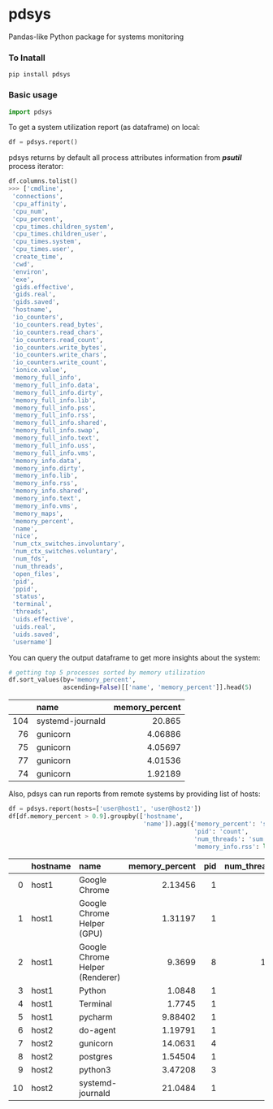 # pdsys

Pandas-like Python package for systems monitoring

### To Inatall
```shell script
pip install pdsys
```

### Basic usage

```python
import pdsys
```

To get a system utilization report (as dataframe) on local:

```python
df = pdsys.report()
```

pdsys returns by default all process attributes information from ***psutil*** process iterator:

```python
df.columns.tolist()
>>> ['cmdline',
 'connections',
 'cpu_affinity',
 'cpu_num',
 'cpu_percent',
 'cpu_times.children_system',
 'cpu_times.children_user',
 'cpu_times.system',
 'cpu_times.user',
 'create_time',
 'cwd',
 'environ',
 'exe',
 'gids.effective',
 'gids.real',
 'gids.saved',
 'hostname',
 'io_counters',
 'io_counters.read_bytes',
 'io_counters.read_chars',
 'io_counters.read_count',
 'io_counters.write_bytes',
 'io_counters.write_chars',
 'io_counters.write_count',
 'ionice.value',
 'memory_full_info',
 'memory_full_info.data',
 'memory_full_info.dirty',
 'memory_full_info.lib',
 'memory_full_info.pss',
 'memory_full_info.rss',
 'memory_full_info.shared',
 'memory_full_info.swap',
 'memory_full_info.text',
 'memory_full_info.uss',
 'memory_full_info.vms',
 'memory_info.data',
 'memory_info.dirty',
 'memory_info.lib',
 'memory_info.rss',
 'memory_info.shared',
 'memory_info.text',
 'memory_info.vms',
 'memory_maps',
 'memory_percent',
 'name',
 'nice',
 'num_ctx_switches.involuntary',
 'num_ctx_switches.voluntary',
 'num_fds',
 'num_threads',
 'open_files',
 'pid',
 'ppid',
 'status',
 'terminal',
 'threads',
 'uids.effective',
 'uids.real',
 'uids.saved',
 'username']
```

You can query the output dataframe to get more insights about the system:
```python
# getting top 5 processes sorted by memory utilization 
df.sort_values(by='memory_percent', 
               ascending=False)[['name', 'memory_percent']].head(5)
```

|     | name             |   memory_percent |
|----:|:-----------------|-----------------:|
| 104 | systemd-journald |         20.865   |
|  76 | gunicorn         |          4.06886 |
|  75 | gunicorn         |          4.05697 |
|  77 | gunicorn         |          4.01536 |
|  74 | gunicorn         |          1.92189 |


Also, pdsys can run reports from remote systems by providing list of hosts:
```python
df = pdsys.report(hosts=['user@host1', 'user@host2'])
df[df.memory_percent > 0.9].groupby(['hostname',
                                     'name']).agg({'memory_percent': 'sum',
                                                   'pid': 'count',
                                                   'num_threads': 'sum',
                                                   'memory_info.rss': lambda x: sum(x) / 1e6})
```
|    | hostname   | name                            |   memory_percent |   pid |   num_threads |   memory_info.rss |
|---:|:-----------|:--------------------------------|-----------------:|------:|--------------:|------------------:|
|  0 | host1      | Google Chrome                   |          2.13456 |     1 |            31 |          183.357  |
|  1 | host1      | Google Chrome Helper (GPU)      |          1.31197 |     1 |             9 |          112.697  |
|  2 | host1      | Google Chrome Helper (Renderer) |          9.3699  |     8 |           107 |          804.868  |
|  3 | host1      | Python                          |          1.0848  |     1 |            12 |           93.184  |
|  4 | host1      | Terminal                        |          1.7745  |     1 |             6 |          152.429  |
|  5 | host1      | pycharm                         |          9.88402 |     1 |            66 |          849.031  |
|  6 | host2      | do-agent                        |          1.19791 |     1 |             6 |           12.3822 |
|  7 | host2      | gunicorn                        |         14.0631  |     4 |             4 |          145.363  |
|  8 | host2      | postgres                        |          1.54504 |     1 |             1 |           15.9703 |
|  9 | host2      | python3                         |          3.47208 |     3 |             4 |           35.8892 |
| 10 | host2      | systemd-journald                |         21.0484  |     1 |             1 |          217.567  |

